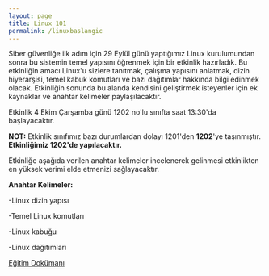 ```yaml
---
layout: page
title: Linux 101
permalink: /linuxbaslangic
---
```


Siber güvenliğe ilk adım için 29 Eylül günü yaptığımız Linux kurulumundan sonra bu sistemin temel yapısını öğrenmek için bir etkinlik hazırladık. Bu etkinliğin amacı Linux'u sizlere tanıtmak, çalışma yapısını anlatmak, dizin hiyerarşisi, temel kabuk komutları ve bazı dağıtımlar hakkında bilgi edinmek olacak. Etkinliğin sonunda bu alanda kendisini geliştirmek isteyenler için ek kaynaklar ve anahtar kelimeler paylaşılacaktır. 

Etkinlik 4 Ekim Çarşamba günü 1202 no'lu sınıfta saat 13:30'da başlayacaktır.

<strong>NOT:</strong> Etkinlik sınıfımız bazı durumlardan dolayı 1201'den <strong>1202</strong>'ye taşınmıştır. <strong>Etkinliğimiz 1202'de yapılacaktır.</strong>

Etkinliğe aşağıda verilen anahtar kelimeler incelenerek gelinmesi etkinlikten en yüksek verimi elde etmenizi sağlayacaktır.

<strong>Anahtar Kelimeler:</strong>

-Linux dizin yapısı

-Temel Linux komutları

-Linux kabuğu

-Linux dağıtımları

<a href="/notlar/Linux_101.pdf">Eğitim Dokümanı</a> 
